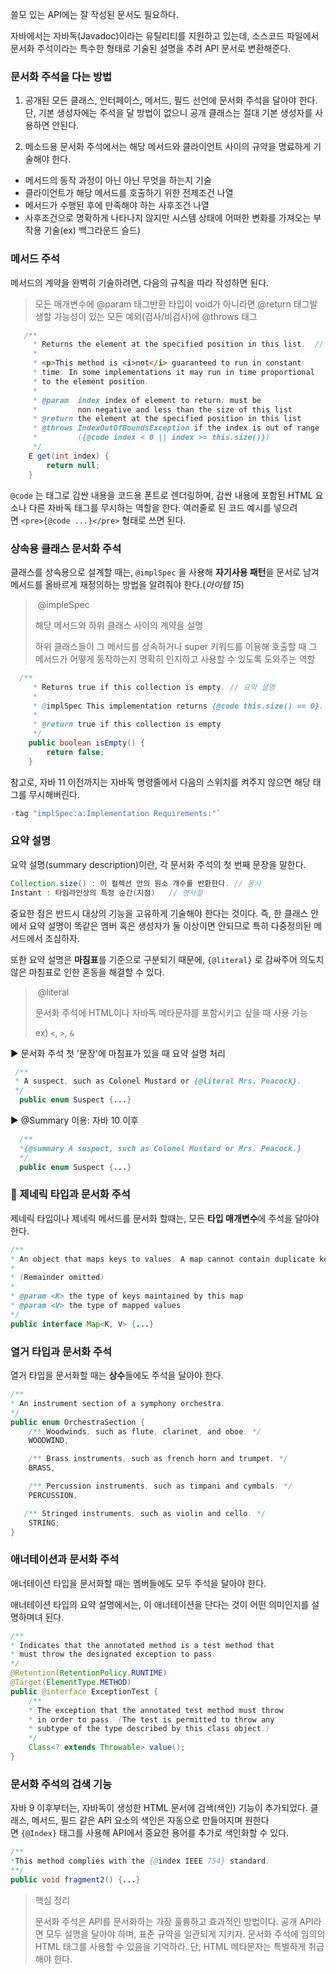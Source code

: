 쓸모 있는 API에는 잘 작성된 문서도 필요하다.

자바에서는 자바독(Javadoc)이라는 유틸리티를 지원하고 있는데, 소스코드 파일에서 문서화 주석이라는 특수한 형태로 기술된 설명을 추려 API 문서로 변환해준다.

### 문서화 주석을 다는 방법

1) 공개된 모든 클래스, 인터페이스, 메서드, 필드 선언에 문서화 주석을 달아야 한다. 단, 기본 생성자에는 주석을 달 방법이 없으니 공개 클래스는 절대 기본 생성자를 사용하면 안된다.

2) 메소드용 문서화 주석에서는 해당 메서드와 클라이언트 사이의 규약을 명료하게 기술해야 한다.

- 메서드의 동작 과정이 아닌 아닌 무엇을 하는지 기술
- 클라이언트가 해당 메서드를 호출하기 위한 전제조건 나열
- 메서드가 수행된 후에 만족해야 하는 사후조건 나열
- 사후조건으로 명확하게 나타나지 않지만 시스템 상태에 어떠한 변화를 가져오는 부작용 기술(ex) 백그라운드 슬드)

###  메서드 주석

메서드의 계약을 완벽히 기술하려면, 다음의 규칙을 따라 작성하면 된다.

> 모든 매개변수에 @param 태그반환 타입이 void가 아니라면 @return 태그발생할 가능성이 있는 모든 예외(검사/비검사)에 @throws 태그
> 

```java
   /**
     * Returns the element at the specified position in this list.  // 요약 설명
     *
     * <p>This method is <i>not</i> guaranteed to run in constant
     * time. In some implementations it may run in time proportional
     * to the element position.
     *
     * @param  index index of element to return; must be
     *         non-negative and less than the size of this list
     * @return the element at the specified position in this list
     * @throws IndexOutOfBoundsException if the index is out of range
     *         ({@code index < 0 || index >= this.size()})
     */
    E get(int index) {
        return null;
    }
```

`@code` 는 태그로 감싼 내용을 코드용 폰트로 렌더링하며, 감싼 내용에 포함된 HTML 요소나 다른 자바독 태그를 무시하는 역할을 한다. 여러줄로 된 코드 예시를 넣으려면 `<pre>{@code ...}</pre>` 형태로 쓰면 된다.

###  상속용 클래스 문서화 주석

클래스를 상속용으로 설계할 때는, `@implSpec` 을 사용해 **자기사용 패턴**을 문서로 남겨 메서드를 올바르게 재정의하는 방법을 알려줘야 한다.(*아이템 15*)

>  @impleSpec
> 
> 
> 해당 메서드와 하위 클래스 사이의 계약을 설명
> 
> 하위 클래스들이 그 메서드를 상속하거나 super 키워드를 이용해 호출할 때 그 메서드가 어떻게 동작하는지 명확히 인지하고 사용할 수 있도록 도와주는 역할
> 

```java
  /**
     * Returns true if this collection is empty. // 요약 설명
     *
     * @implSpec This implementation returns {@code this.size() == 0}.
     *
     * @return true if this collection is empty
     */
    public boolean isEmpty() {
        return false;
    }
```

참고로, 자바 11 이전까지는 자바독 명령줄에서 다음의 스위치를 켜주지 않으면 해당 태그를 무시해버린다.

```java
-tag "implSpec:a:Implementation Requirements:"`
```

### 요약 설명

요약 설명(summary description)이란, 각 문서화 주석의 첫 번째 문장을 말한다.

```java
Collection.size() : 이 컬렉션 안의 원소 개수를 반환한다. // 동사
Instant : 타임라인상의 특정 순간(지점)   // 명사절

```

중요한 점은 반드시 대상의 기능을 고유하게 기술해야 한다는 것이다. 즉, 한 클래스 안에서 요약 설명이 똑같은 멤버 혹은 생성자가 둘 이상이면 안되므로 특히 다중정의된 메서드에서 조심하자.

또한 요약 설명은 **마침표**를 기준으로 구분되기 때문에, `{@literal}` 로 감싸주어 의도치 않은 마침표로 인한 혼동을 해결할 수 있다.

>  @literal
> 
> 
> 문서화 주석에 HTML이나 자바독 메타문자를 포함시키고 싶을 때 사용 가능
> 
> ex) `<`, `>`, `&`
> 

▶️ 문서화 주석 첫 '문장'에 마침표가 있을 때 요약 설명 처리

```java
 /**
 * A suspect, such as Colonel Mustard or {@literal Mrs. Peacock}.
 */
  public enum Suspect {...}
```

▶️ @Summary 이용: 자바 10 이후

```java
  /**
  *{@summary A suspect, such as Colonel Mustard or Mrs. Peacock.}
  */
  public enum Suspect {...}
```

### 🔗 제네릭 타입과 문서화 주석

제네릭 타입이나 제네릭 메서드를 문서화 할때는, 모든 **타입 매개변수**에 주석을 달아야 한다.

```java
/**
* An object that maps keys to values. A map cannot contain duplicate keys; each key can map to at most one value.
*
* (Remainder omitted)
*
* @param <K> the type of keys maintained by this map
* @param <V> the type of mapped values
*/
public interface Map<K, V> {...}
```

###  열거 타입과 문서화 주석

열거 타입을 문서화할 때는 **상수**들에도 주석을 달아야 한다.

```java
/**
* An instrument section of a symphony orchestra.
*/
public enum OrchestraSection {
    /** Woodwinds, such as flute, clarinet, and oboe. */
    WOODWIND,

    /** Brass instruments, such as french horn and trumpet. */
    BRASS,

    /** Percussion instruments, such as timpani and cymbals. */
    PERCUSSION,

   /** Stringed instruments, such as violin and cello. */
    STRING;
}
```

###  애너테이션과 문서화 주석

애너테이션 타입을 문서화할 때는 멤버들에도 모두 주석을 달아야 한다.

애너테이션 타입의 요약 설명에서는, 이 애너테이션을 단다는 것이 어떤 의미인지를 설명하며녀 된다.

```java
/**
* Indicates that the annotated method is a test method that
* must throw the designated exception to pass.
*/
@Retention(RetentionPolicy.RUNTIME)
@Target(ElementType.METHOD)
public @interface ExceptionTest {
    /**
    * The exception that the annotated test method must throw
    * in order to pass. (The test is permitted to throw any
    * subtype of the type described by this class object.)
    */
    Class<? extends Throwable> value();
}
```

###  문서화 주석의 검색 기능

자바 9 이후부터는, 자바독이 생성한 HTML 문서에 검색(색인) 기능이 추가되었다. 클래스, 메서드, 필드 같은 API 요소의 색인은 자동으로 만들어지며 원한다면 `{@Index}` 태그를 사용해 API에서 중요한 용어를 추가로 색인화할 수 있다.

```java
/**
*This method complies with the {@index IEEE 754} standard.
**/
public void fragment2() {...}
```

>  핵심 정리
> 
> 
> 문서화 주석은 API를 문서화하는 가장 훌륭하고 효과적인 방법이다. 공개 API라면 모두 설명을 달아야 하며, 표준 규약을 일관되게 지키자. 문서화 주석에 임의의 HTML 태그를 사용할 수 있음을 기억하라. 단, HTML 메타문자는 특별하게 취급해야 한다.
>